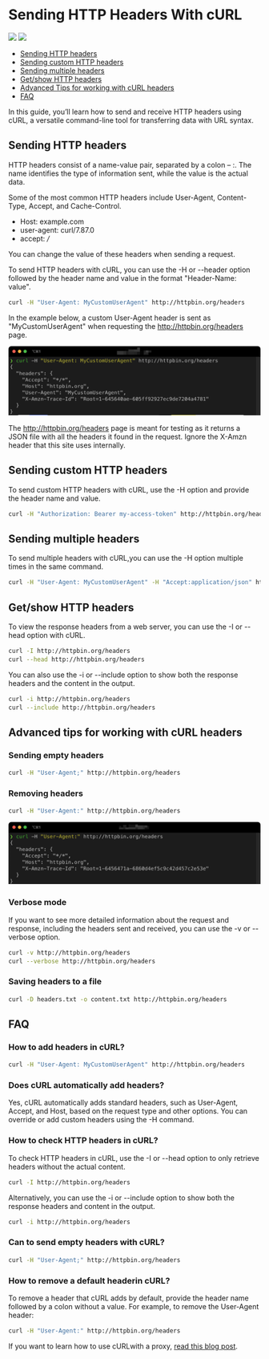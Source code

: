 # Sending HTTP Headers With cURL

[<img src="https://img.shields.io/static/v1?label=&message=Curl&color=brightgreen" />](https://github.com/topics/curl) [<img src="https://img.shields.io/static/v1?label=&message=Headers&color=important" />](https://github.com/topics/headers)

- [Sending HTTP headers](#sending-http-headers)
- [Sending custom HTTP headers](#sending-custom-http-headers)
- [Sending multiple headers](#sending-multiple-headers)
- [Get/show HTTP headers](#getshow-http-headers)
- [Advanced Tips for working with cURL headers](#advanced-tips-for-working-with-curl-headers)
- [FAQ](#faq)

In this guide, you’ll learn how to send and receive HTTP headers using cURL, a versatile command-line tool for transferring data with URL syntax.

## Sending HTTP headers

HTTP headers consist of a name-value pair, separated by a colon – :. The name identifies the type of information sent, while the value is the actual data.

Some of the most common HTTP headers include User-Agent, Content-Type, Accept, and Cache-Control.

- Host: example.com
- user-agent: curl/7.87.0
- accept: */*

You can change the value of these headers when sending a request.

To send HTTP headers with cURL, you can use the -H or --header option followed by the header name and value in the format "Header-Name: value".

```sh
curl -H "User-Agent: MyCustomUserAgent" http://httpbin.org/headers
```

In the example below, a custom User-Agent header is sent as "MyCustomUserAgent" when requesting the http://httpbin.org/headers page.

![Change the value of User-Agent](images/curl-useragent.png)

The http://httpbin.org/headers page is meant for testing as it returns a JSON file with all the headers it found in the request. Ignore the X-Amzn header that this site uses internally.

## Sending custom HTTP headers

To send custom HTTP headers with cURL, use the -H option and provide the header name and value.

```sh
curl -H "Authorization: Bearer my-access-token" http://httpbin.org/headers
```

## Sending multiple headers

To send multiple headers with cURL,you can use the -H option multiple times in the same command.

```sh
curl -H "User-Agent: MyCustomUserAgent" -H "Accept:application/json" http://httpbin.org/headers
```

## Get/show HTTP headers

To view the response headers from a web server, you can use the -I or --head option with cURL.

```sh
curl -I http://httpbin.org/headers
curl --head http://httpbin.org/headers
```

You can also use the -i or --include option to show both the response headers and the content in the output.

```sh
curl -i http://httpbin.org/headers
curl --include http://httpbin.org/headers
```

## Advanced tips for working with cURL headers

### Sending empty headers

```sh
curl -H "User-Agent;" http://httpbin.org/headers
```

### Removing headers

```sh
curl -H "User-Agent:" http://httpbin.org/headers
```

![You can use a colon with no value to remove a header](images/delete-header.png)

### Verbose mode

If you want to see more detailed information about the request and response, including the headers sent and received, you can use the -v or --verbose option.

```sh
curl -v http://httpbin.org/headers
curl --verbose http://httpbin.org/headers
```

### Saving headers to a file

```sh
curl -D headers.txt -o content.txt http://httpbin.org/headers
```

## FAQ

### How to add headers in cURL?

```sh
curl -H "User-Agent: MyCustomUserAgent" http://httpbin.org/headers
```

### Does cURL automatically add headers?

Yes, cURL automatically adds standard headers, such as User-Agent, Accept, and Host, based on the request type and other options. You can override or add custom headers using the -H command.

### How to check HTTP headers in cURL?

To check HTTP headers in cURL, use the -I or --head option to only retrieve headers without the actual content.

```sh
curl -I http://httpbin.org/headers
```

Alternatively, you can use the -i or --include option to show both the response headers and content in the output.

```sh
curl -i http://httpbin.org/headers
```

### Can to send empty headers with cURL?

```sh
curl -H "User-Agent;" http://httpbin.org/headers
```

### How to remove a default headerin cURL?

To remove a header that cURL adds by default, provide the header name followed by a colon without a value. For example, to remove the User-Agent header:

```sh
curl -H "User-Agent:" http://httpbin.org/headers
```

If you want to learn how to use cURLwith a proxy, [read this blog post](https://oxylabs.io/blog/curl-with-proxy).

